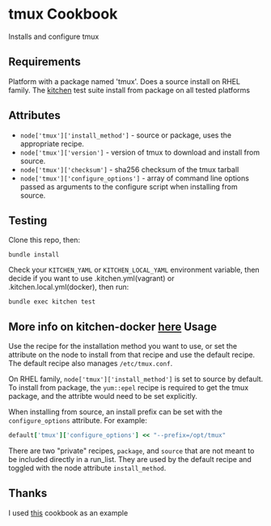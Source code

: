 tmux Cookbook
=============
Installs and configure tmux


Requirements
------------
Platform with a package named 'tmux'. Does a source install on RHEL family.
The [kitchen](http://kitchen.ci) test suite install from package on all tested platforms

Attributes
----------
- `node['tmux']['install_method']` - source or package, uses the appropriate recipe.
- `node['tmux']['version']` - version of tmux to download and install from source.
- `node['tmux']['checksum']` - sha256 checksum of the tmux tarball
- `node['tmux']['configure_options']` - array of command line options passed as arguments to the configure script when installing from source.

Testing
-------
Clone this repo, then:

`bundle install`

Check your `KITCHEN_YAML` or `KITCHEN_LOCAL_YAML` environment variable, then
decide if you want to use .kitchen.yml(vagrant) or .kitchen.local.yml(docker), then run:

`bundle exec kitchen test`

More info on kitchen-docker [here](https://github.com/portertech/kitchen-docker/)
Usage
-----
Use the recipe for the installation method you want to use, or set the attribute on the node to install from that recipe and use the default recipe. The default recipe also manages `/etc/tmux.conf`.

On RHEL family, `node['tmux']['install_method']` is set to source by default. To install from package, the `yum::epel` recipe is required to get the tmux package, and the attribte would need to be set explicitly.

When installing from source, an install prefix can be set with the `configure_options` attribute. For example:

```ruby
default['tmux']['configure_options'] << "--prefix=/opt/tmux"
```

There are two "private" recipes, `package`, and `source` that are not meant to be included directly in a run_list. They are used by the default recipe and toggled with the node attribute `install_method`.

Thanks
------
I used [this](https://github.com/stevendanna/tmux) cookbook as an example
